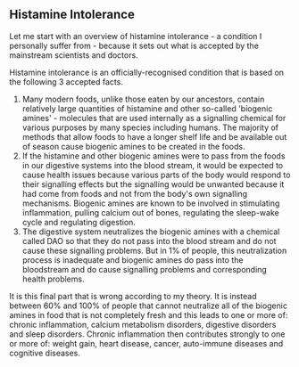 ## Histamine Intolerance

Let me start with an overview of histamine intolerance - a condition I personally suffer from - because it sets out what is accepted by the mainstream scientists and doctors.

Histamine intolerance is an officially-recognised condition that is based on the following 3 accepted facts.

1. Many modern foods, unlike those eaten by our ancestors, contain relatively large quantities of histamine and other so-called 'biogenic amines' - molecules that are used internally as a signalling chemical for various purposes by many species including humans. The majority of methods that allow foods to have a longer shelf life and be available out of season cause biogenic amines to be created in the foods.
1. If the histamine and other biogenic amines were to pass from the foods in our digestive systems into the blood stream, it would be expected to cause health issues because various parts of the body would respond to their signalling effects but the signalling would be unwanted because it had come from foods and not from the body's own signalling mechanisms. Biogenic amines are known to be involved in stimulating inflammation, pulling calcium out of bones, regulating the sleep-wake cycle and regulating digestion. 
1. The digestive system neutralizes the biogenic amines with a chemical called DAO so that they do not pass into the blood stream and do not cause these signalling problems. But in 1% of people, this neutralization process is inadequate and biogenic amines do pass into the bloodstream and do cause signalling problems and corresponding health problems.

It is this final part that is wrong according to my theory. It is instead between 60% and 100% of people that cannot neutralize all of the biogenic amines in food that is not completely fresh and this leads to one or more of: chronic inflammation, calcium metabolism disorders, digestive disorders and sleep disorders. Chronic inflammation then contributes strongly to one or more of: weight gain, heart disease, cancer, auto-immune diseases and cognitive diseases.
